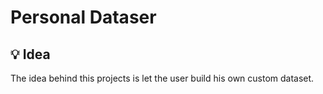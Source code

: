 # Personal Dataser

## :bulb: Idea
The idea behind this projects is let the user build his own custom dataset. 

